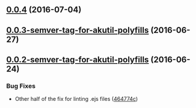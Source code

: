 <a name="0.0.4"></a>
## [0.0.4](https://aui-team-bot/https://bitbucket.org/atlassian/atlaskit/compare/0.0.3-semver-tag-for-akutil-polyfills...v0.0.4) (2016-07-04)



<a name="0.0.3-semver-tag-for-akutil-polyfills"></a>
## [0.0.3-semver-tag-for-akutil-polyfills](https://aui-team-bot/https://bitbucket.org/atlassian/atlaskit/compare/0.0.2-semver-tag-for-akutil-polyfills...0.0.3-semver-tag-for-akutil-polyfills) (2016-06-27)



<a name="0.0.2-semver-tag-for-akutil-polyfills"></a>
## [0.0.2-semver-tag-for-akutil-polyfills](https://aui-team-bot/https://bitbucket.org/atlassian/atlaskit/compare/464774c...0.0.2-semver-tag-for-akutil-polyfills) (2016-06-24)


### Bug Fixes

* Other half of the fix for linting .ejs files ([464774c](https://aui-team-bot/https://bitbucket.org/atlassian/atlaskit/commits/464774c))



